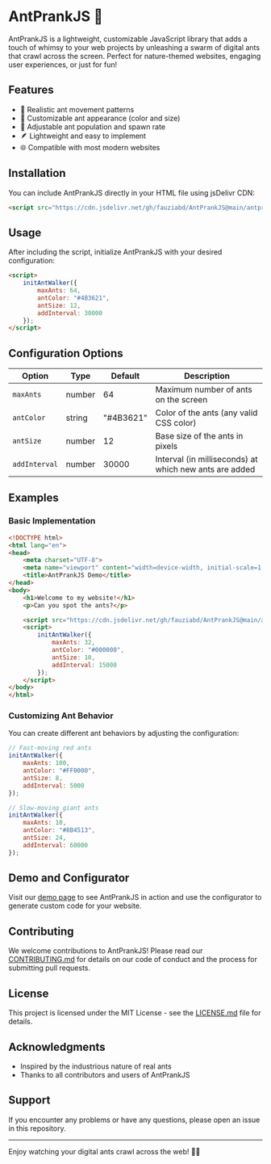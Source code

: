 # AntPrankJS 🐜

AntPrankJS is a lightweight, customizable JavaScript library that adds a touch of whimsy to your web projects by unleashing a swarm of digital ants that crawl across the screen. Perfect for nature-themed websites, engaging user experiences, or just for fun!

## Features

- 🐜 Realistic ant movement patterns
- 🎨 Customizable ant appearance (color and size)
- 🔢 Adjustable ant population and spawn rate
- 🪶 Lightweight and easy to implement
- 🌐 Compatible with most modern websites

## Installation

You can include AntPrankJS directly in your HTML file using jsDelivr CDN:

```html
<script src="https://cdn.jsdelivr.net/gh/fauziabd/AntPrankJS@main/antprank.js"></script>
```

## Usage

After including the script, initialize AntPrankJS with your desired configuration:

```html
<script>
    initAntWalker({
        maxAnts: 64,
        antColor: "#4B3621",
        antSize: 12,
        addInterval: 30000
    });
</script>
```

## Configuration Options

| Option | Type | Default | Description |
|--------|------|---------|-------------|
| `maxAnts` | number | 64 | Maximum number of ants on the screen |
| `antColor` | string | "#4B3621" | Color of the ants (any valid CSS color) |
| `antSize` | number | 12 | Base size of the ants in pixels |
| `addInterval` | number | 30000 | Interval (in milliseconds) at which new ants are added |

## Examples

### Basic Implementation

```html
<!DOCTYPE html>
<html lang="en">
<head>
    <meta charset="UTF-8">
    <meta name="viewport" content="width=device-width, initial-scale=1.0">
    <title>AntPrankJS Demo</title>
</head>
<body>
    <h1>Welcome to my website!</h1>
    <p>Can you spot the ants?</p>

    <script src="https://cdn.jsdelivr.net/gh/fauziabd/AntPrankJS@main/antprank.js"></script>
    <script>
        initAntWalker({
            maxAnts: 32,
            antColor: "#000000",
            antSize: 10,
            addInterval: 15000
        });
    </script>
</body>
</html>
```

### Customizing Ant Behavior

You can create different ant behaviors by adjusting the configuration:

```javascript
// Fast-moving red ants
initAntWalker({
    maxAnts: 100,
    antColor: "#FF0000",
    antSize: 8,
    addInterval: 5000
});

// Slow-moving giant ants
initAntWalker({
    maxAnts: 10,
    antColor: "#8B4513",
    antSize: 24,
    addInterval: 60000
});
```

## Demo and Configurator

Visit our [demo page](https://fauziabd.github.io/AntPrankJS/) to see AntPrankJS in action and use the configurator to generate custom code for your website.

## Contributing

We welcome contributions to AntPrankJS! Please read our [CONTRIBUTING.md](CONTRIBUTING.md) for details on our code of conduct and the process for submitting pull requests.

## License

This project is licensed under the MIT License - see the [LICENSE.md](LICENSE.md) file for details.

## Acknowledgments

- Inspired by the industrious nature of real ants
- Thanks to all contributors and users of AntPrankJS

## Support

If you encounter any problems or have any questions, please open an issue in this repository.

---

Enjoy watching your digital ants crawl across the web! 🐜🌐